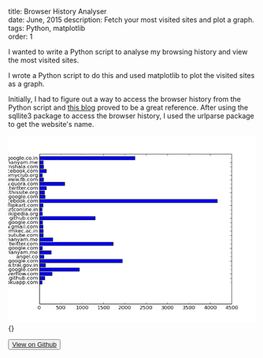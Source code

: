 title: Browser History Analyser  
date: June, 2015
description: Fetch your most visited sites and plot a graph.  
tags: Python, matplotlib  
order: 1    

I wanted to write a Python script to analyse my browsing history and view the most visited sites.

I wrote a Python script to do this and used matplotlib to plot the visited sites as a graph.

Initially, I had to figure out a way to access the browser history from the Python script and [this blog](http://digital-forensics.sans.org/blog/2010/01/21/google-chrome-forensics/) proved to be a great reference. After using the sqllite3 package to access the browser history, I used the urlparse package to get the website's name.

![](https://raw.githubusercontent.com/astronomersiva/SnoopMyself/master/sample.png){}

<button type="button" class="btn btn-info ">[View on Github](https://github.com/astronomersiva/SnoopMyself)</button>
<script src="https://gist.github.com/astronomersiva/c5597d14059b09865fb2.js"></script>